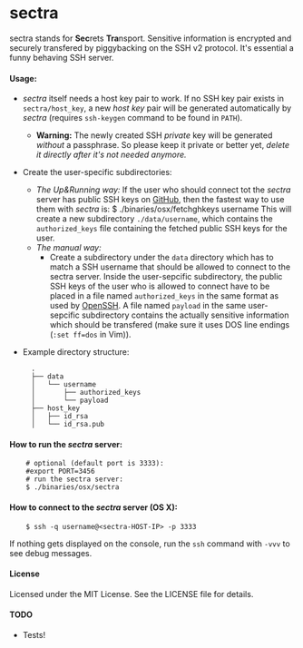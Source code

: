 sectra
==========

sectra stands for **Sec**rets **Tra**nsport. Sensitive information is encrypted and securely transfered by piggybacking on the SSH v2 protocol.
It's essential a funny behaving SSH server.

#### Usage:

- _sectra_ itself needs a host key pair to work. If no SSH key pair exists in `sectra/host_key`, a new _host key_ pair will be generated automatically by _sectra_ (requires `ssh-keygen` command to be found in `PATH`).
  - **Warning:** The newly created SSH _private_ key will be generated *without* a passphrase. So please keep it private or better yet, _delete it directly after it's not needed anymore._ 

- Create the user-specific subdirectories:
	- _The Up&Running way:_
	If the user who should connect tot the _sectra_ server has public SSH keys on [GitHub](https://github.com/), then the fastest way to use them with _sectra_ is:
	   $ ./binaries/osx/fetchghkeys username
	This will create a new subdirectory `./data/username`, which contains the `authorized_keys` file containing the fetched public SSH keys for the user.
	- _The manual way:_
		- Create a subdirectory under the `data` directory which has to match a SSH username that should be allowed to connect to the sectra server. Inside the user-sepcific subdirectory, the public SSH keys of the user who is allowed to connect have to be placed in a file named `authorized_keys` in the same format as used by  [OpenSSH](http://www.openssh.com/).
A file named `payload` in the same user-sepcific subdirectory contains the actually sensitive information which should be transfered (make sure it uses DOS line endings (`:set ff=dos` in Vim)).

- Example directory structure:

        .
        ├── data
        │   └── username
        │       ├── authorized_keys
        │       └── payload
        ├── host_key
        │   ├── id_rsa
        │   └── id_rsa.pub

#### How to run the _sectra_ server:

    	# optional (default port is 3333):
    	#export PORT=3456
    	# run the sectra server:
    	$ ./binaries/osx/sectra

#### How to connect to the _sectra_ server (OS X):

        $ ssh -q username@<sectra-HOST-IP> -p 3333
If nothing gets displayed on the console, run the `ssh` command with `-vvv` to see debug messages.

#### License

Licensed under the MIT License. See the LICENSE file for details.

#### TODO

- Tests!
